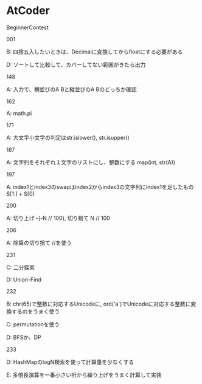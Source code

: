 # AtCoder

BeginnerContest

001

B: 四捨五入したいときは、Decimalに変換してからfloatにする必要がある

D: ソートして比較して、カバーしてない範囲がきたら出力

148

A: 入力で、横並びのA Bと縦並びのA Bのどっちか確認

162

A: math.pi

171

A: 大文字小文字の判定はstr.islower(), str.isupper()

187

A: 文字列をそれぞれ１文字のリストにし、整数にする map(int, str(A))

197

A: index1とindex3のswapはindex2からindex3の文字列にindex1を足したもの S[1:] + S[0]

200

A: 切り上げ -(-N // 100), 切り捨て N // 100

206

A: 除算の切り捨て //を使う

231

C: 二分探索

D: Union-Find

232

B: chr(65)で整数に対応するUnicodeに, ord('a')でUnicodeに対応する整数に変換するのをうまく使う

C: permutationを使う

D: BFSか、DP

233

D: HashMapのlogN検索を使って計算量を少なくする

E: 多倍長演算を一番小さい桁から繰り上げをうまく計算して実装
